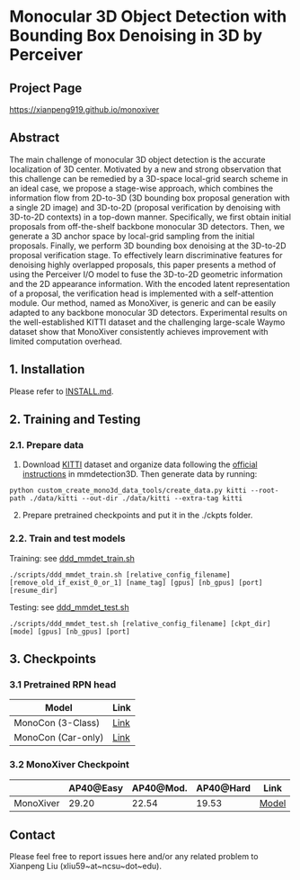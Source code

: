   # Monocular 3D Object Detection with Bounding Box Denoising in 3D by Perceiver

  ## Project Page

https://xianpeng919.github.io/monoxiver

## Abstract

The main challenge of monocular 3D object detection is the accurate localization of 3D center. Motivated by a new and strong observation that this challenge can be remedied by a 3D-space local-grid search scheme in an ideal case, we propose a stage-wise approach, which combines the information flow from 2D-to-3D (3D bounding box proposal generation with a single 2D image) and 3D-to-2D (proposal verification by denoising with 3D-to-2D contexts) in a top-down manner. Specifically, we first obtain initial proposals from off-the-shelf backbone monocular 3D detectors. Then, we generate a 3D anchor space by local-grid sampling from the initial proposals. Finally, we perform 3D bounding box denoising at the 3D-to-2D proposal verification stage. To effectively learn discriminative features for denoising highly overlapped proposals, this paper presents a method of using the Perceiver I/O model to fuse the 3D-to-2D geometric information and the 2D appearance information. With the encoded latent representation of a proposal, the verification head is implemented with a self-attention module. Our method, named as MonoXiver, is generic and can be easily adapted to any backbone monocular 3D detectors. Experimental results on the well-established KITTI dataset and the challenging large-scale Waymo dataset show that MonoXiver consistently achieves improvement with limited computation overhead.

## 1. Installation

Please refer to [INSTALL.md](install.md).

## 2. Training and Testing

### 2.1. Prepare data

1) Download [KITTI](http://www.cvlibs.net/datasets/kitti/eval_object.php?obj_benchmark=3d) dataset and organize data 
 following the [official instructions](https://mmdetection3d.readthedocs.io/en/latest/)
  in mmdetection3D. Then generate data by running:
  
```
python custom_create_mono3d_data_tools/create_data.py kitti --root-path ./data/kitti --out-dir ./data/kitti --extra-tag kitti
```

2) Prepare pretrained checkpoints and put it in the ./ckpts folder.

### 2.2. Train and test models

Training: see [ddd_mmdet_train.sh](./scripts/ddd_mmdet_train.sh)

```
./scripts/ddd_mmdet_train.sh [relative_config_filename] [remove_old_if_exist_0_or_1] [name_tag] [gpus] [nb_gpus] [port] [resume_dir]
```

Testing: see [ddd_mmdet_test.sh](./scripts/ddd_mmdet_test.sh)

```
./scripts/ddd_mmdet_test.sh [relative_config_filename] [ckpt_dir] [mode] [gpus] [nb_gpus] [port]
```

## 3. Checkpoints

### 3.1 Pretrained RPN head

|    Model     | Link      |
| ------- | --------- |
| MonoCon (3-Class) | [Link](https://github.com/Xianpeng919/monoxiver/releases/download/monoxiver/monocon_pretrained_rpn_3cls.pth) |
| MonoCon (Car-only) | [Link](https://github.com/Xianpeng919/monoxiver/releases/download/monoxiver/monocon_pretrained_rpn_car.pth) |

### 3.2 MonoXiver Checkpoint
|         | AP40@Easy | AP40@Mod. | AP40@Hard | Link      |
| ------- | --------- |-----------|-----------|-----|
| MonoXiver |  29.20  | 22.54   | 19.53 | [Model](https://github.com/Xianpeng919/monoxiver/releases/download/monoxiver/monoxiver.pth) |

## Contact

Please feel free to report issues here and/or any related problem to Xianpeng Liu (xliu59~at~ncsu~dot~edu).







